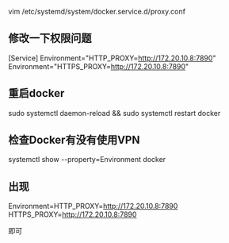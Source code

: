 vim  /etc/systemd/system/docker.service.d/proxy.conf

## 修改一下权限问题
[Service]
Environment="HTTP_PROXY=http://172.20.10.8:7890"
Environment="HTTPS_PROXY=http://172.20.10.8:7890"

## 重启docker 
sudo systemctl daemon-reload && 
sudo systemctl restart docker

## 检查Docker有没有使用VPN
systemctl show --property=Environment docker

## 出现
Environment=HTTP_PROXY=http://172.20.10.8:7890 HTTPS_PROXY=http://172.20.10.8:7890

即可